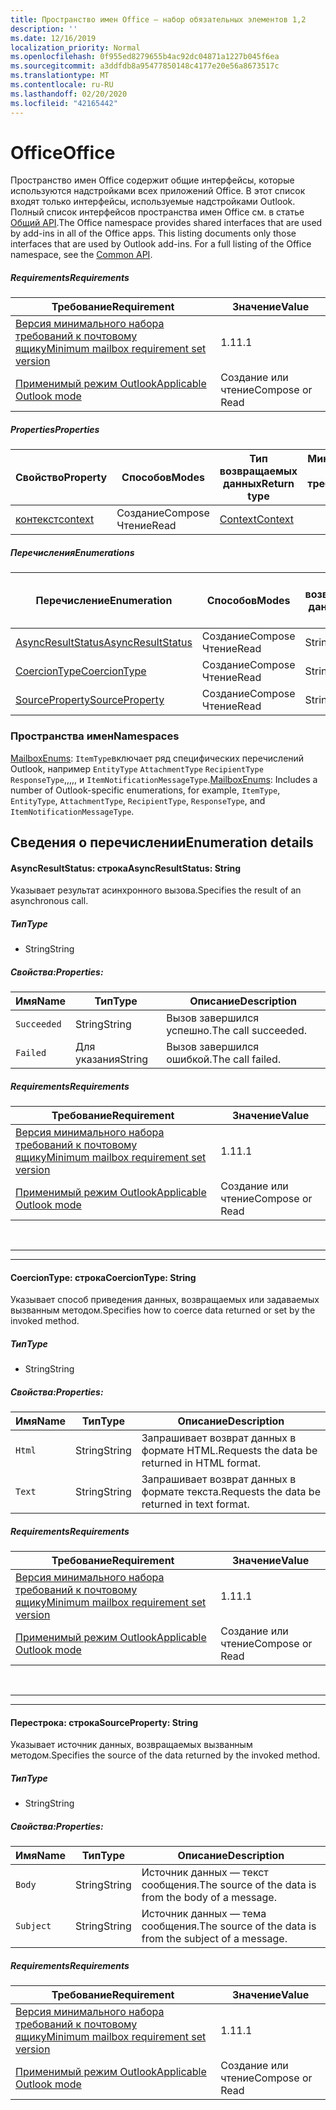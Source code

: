 ```yaml
---
title: Пространство имен Office — набор обязательных элементов 1,2
description: ''
ms.date: 12/16/2019
localization_priority: Normal
ms.openlocfilehash: 0f955ed8279655b4ac92dc04871a1227b045f6ea
ms.sourcegitcommit: a3ddfdb8a95477850148c4177e20e56a8673517c
ms.translationtype: MT
ms.contentlocale: ru-RU
ms.lasthandoff: 02/20/2020
ms.locfileid: "42165442"
---
```

# <a name="office"></a><span data-ttu-id="b9041-102">Office</span><span class="sxs-lookup"><span data-stu-id="b9041-102">Office</span></span>

<span data-ttu-id="b9041-p101">Пространство имен Office содержит общие интерфейсы, которые используются надстройками всех приложений Office. В этот список входят только интерфейсы, используемые надстройками Outlook. Полный список интерфейсов пространства имен Office см. в статье [Общий API](/javascript/api/office).</span><span class="sxs-lookup"><span data-stu-id="b9041-p101">The Office namespace provides shared interfaces that are used by add-ins in all of the Office apps. This listing documents only those interfaces that are used by Outlook add-ins. For a full listing of the Office namespace, see the [Common API](/javascript/api/office).</span></span>

##### <a name="requirements"></a><span data-ttu-id="b9041-105">Requirements</span><span class="sxs-lookup"><span data-stu-id="b9041-105">Requirements</span></span>

|<span data-ttu-id="b9041-106">Требование</span><span class="sxs-lookup"><span data-stu-id="b9041-106">Requirement</span></span>| <span data-ttu-id="b9041-107">Значение</span><span class="sxs-lookup"><span data-stu-id="b9041-107">Value</span></span>|
|---|---|
|[<span data-ttu-id="b9041-108">Версия минимального набора требований к почтовому ящику</span><span class="sxs-lookup"><span data-stu-id="b9041-108">Minimum mailbox requirement set version</span></span>](../../requirement-sets/outlook-api-requirement-sets.md)| <span data-ttu-id="b9041-109">1.1</span><span class="sxs-lookup"><span data-stu-id="b9041-109">1.1</span></span>|
|[<span data-ttu-id="b9041-110">Применимый режим Outlook</span><span class="sxs-lookup"><span data-stu-id="b9041-110">Applicable Outlook mode</span></span>](../../../outlook/outlook-add-ins-overview.md#extension-points)| <span data-ttu-id="b9041-111">Создание или чтение</span><span class="sxs-lookup"><span data-stu-id="b9041-111">Compose or Read</span></span>|

##### <a name="properties"></a><span data-ttu-id="b9041-112">Properties</span><span class="sxs-lookup"><span data-stu-id="b9041-112">Properties</span></span>

| <span data-ttu-id="b9041-113">Свойство</span><span class="sxs-lookup"><span data-stu-id="b9041-113">Property</span></span> | <span data-ttu-id="b9041-114">Способов</span><span class="sxs-lookup"><span data-stu-id="b9041-114">Modes</span></span> | <span data-ttu-id="b9041-115">Тип возвращаемых данных</span><span class="sxs-lookup"><span data-stu-id="b9041-115">Return type</span></span> | <span data-ttu-id="b9041-116">Минимальные</span><span class="sxs-lookup"><span data-stu-id="b9041-116">Minimum</span></span><br><span data-ttu-id="b9041-117">набор требований</span><span class="sxs-lookup"><span data-stu-id="b9041-117">requirement set</span></span> |
|---|---|---|:---:|
| [<span data-ttu-id="b9041-118">контекст</span><span class="sxs-lookup"><span data-stu-id="b9041-118">context</span></span>](office.context.md) | <span data-ttu-id="b9041-119">Создание</span><span class="sxs-lookup"><span data-stu-id="b9041-119">Compose</span></span><br><span data-ttu-id="b9041-120">Чтение</span><span class="sxs-lookup"><span data-stu-id="b9041-120">Read</span></span> | [<span data-ttu-id="b9041-121">Context</span><span class="sxs-lookup"><span data-stu-id="b9041-121">Context</span></span>](/javascript/api/office/office.context?view=outlook-js-1.2) | [<span data-ttu-id="b9041-122">1.1</span><span class="sxs-lookup"><span data-stu-id="b9041-122">1.1</span></span>](../requirement-set-1.1/outlook-requirement-set-1.1.md) |

##### <a name="enumerations"></a><span data-ttu-id="b9041-123">Перечисления</span><span class="sxs-lookup"><span data-stu-id="b9041-123">Enumerations</span></span>

| <span data-ttu-id="b9041-124">Перечисление</span><span class="sxs-lookup"><span data-stu-id="b9041-124">Enumeration</span></span> | <span data-ttu-id="b9041-125">Способов</span><span class="sxs-lookup"><span data-stu-id="b9041-125">Modes</span></span> | <span data-ttu-id="b9041-126">Тип возвращаемых данных</span><span class="sxs-lookup"><span data-stu-id="b9041-126">Return type</span></span> | <span data-ttu-id="b9041-127">Минимальные</span><span class="sxs-lookup"><span data-stu-id="b9041-127">Minimum</span></span><br><span data-ttu-id="b9041-128">набор требований</span><span class="sxs-lookup"><span data-stu-id="b9041-128">requirement set</span></span> |
|---|---|---|:---:|
| [<span data-ttu-id="b9041-129">AsyncResultStatus</span><span class="sxs-lookup"><span data-stu-id="b9041-129">AsyncResultStatus</span></span>](#asyncresultstatus-string) | <span data-ttu-id="b9041-130">Создание</span><span class="sxs-lookup"><span data-stu-id="b9041-130">Compose</span></span><br><span data-ttu-id="b9041-131">Чтение</span><span class="sxs-lookup"><span data-stu-id="b9041-131">Read</span></span> | <span data-ttu-id="b9041-132">String</span><span class="sxs-lookup"><span data-stu-id="b9041-132">String</span></span> | [<span data-ttu-id="b9041-133">1.1</span><span class="sxs-lookup"><span data-stu-id="b9041-133">1.1</span></span>](../requirement-set-1.1/outlook-requirement-set-1.1.md) |
| [<span data-ttu-id="b9041-134">CoercionType</span><span class="sxs-lookup"><span data-stu-id="b9041-134">CoercionType</span></span>](#coerciontype-string) | <span data-ttu-id="b9041-135">Создание</span><span class="sxs-lookup"><span data-stu-id="b9041-135">Compose</span></span><br><span data-ttu-id="b9041-136">Чтение</span><span class="sxs-lookup"><span data-stu-id="b9041-136">Read</span></span> | <span data-ttu-id="b9041-137">String</span><span class="sxs-lookup"><span data-stu-id="b9041-137">String</span></span> | [<span data-ttu-id="b9041-138">1.1</span><span class="sxs-lookup"><span data-stu-id="b9041-138">1.1</span></span>](../requirement-set-1.1/outlook-requirement-set-1.1.md) |
| [<span data-ttu-id="b9041-139">SourceProperty</span><span class="sxs-lookup"><span data-stu-id="b9041-139">SourceProperty</span></span>](#sourceproperty-string) | <span data-ttu-id="b9041-140">Создание</span><span class="sxs-lookup"><span data-stu-id="b9041-140">Compose</span></span><br><span data-ttu-id="b9041-141">Чтение</span><span class="sxs-lookup"><span data-stu-id="b9041-141">Read</span></span> | <span data-ttu-id="b9041-142">String</span><span class="sxs-lookup"><span data-stu-id="b9041-142">String</span></span> | [<span data-ttu-id="b9041-143">1.1</span><span class="sxs-lookup"><span data-stu-id="b9041-143">1.1</span></span>](../requirement-set-1.1/outlook-requirement-set-1.1.md) |

### <a name="namespaces"></a><span data-ttu-id="b9041-144">Пространства имен</span><span class="sxs-lookup"><span data-stu-id="b9041-144">Namespaces</span></span>

<span data-ttu-id="b9041-145">[MailboxEnums](/javascript/api/outlook/office.mailboxenums.attachmentcontentformat?view=outlook-js-1.2): `ItemType`включает ряд специфических перечислений Outlook, например `EntityType` `AttachmentType` `RecipientType` `ResponseType`,,,,, и `ItemNotificationMessageType`.</span><span class="sxs-lookup"><span data-stu-id="b9041-145">[MailboxEnums](/javascript/api/outlook/office.mailboxenums.attachmentcontentformat?view=outlook-js-1.2): Includes a number of Outlook-specific enumerations, for example, `ItemType`, `EntityType`, `AttachmentType`, `RecipientType`, `ResponseType`, and `ItemNotificationMessageType`.</span></span>

## <a name="enumeration-details"></a><span data-ttu-id="b9041-146">Сведения о перечислении</span><span class="sxs-lookup"><span data-stu-id="b9041-146">Enumeration details</span></span>

#### <a name="asyncresultstatus-string"></a><span data-ttu-id="b9041-147">AsyncResultStatus: строка</span><span class="sxs-lookup"><span data-stu-id="b9041-147">AsyncResultStatus: String</span></span>

<span data-ttu-id="b9041-148">Указывает результат асинхронного вызова.</span><span class="sxs-lookup"><span data-stu-id="b9041-148">Specifies the result of an asynchronous call.</span></span>

##### <a name="type"></a><span data-ttu-id="b9041-149">Тип</span><span class="sxs-lookup"><span data-stu-id="b9041-149">Type</span></span>

*   <span data-ttu-id="b9041-150">String</span><span class="sxs-lookup"><span data-stu-id="b9041-150">String</span></span>

##### <a name="properties"></a><span data-ttu-id="b9041-151">Свойства:</span><span class="sxs-lookup"><span data-stu-id="b9041-151">Properties:</span></span>

|<span data-ttu-id="b9041-152">Имя</span><span class="sxs-lookup"><span data-stu-id="b9041-152">Name</span></span>| <span data-ttu-id="b9041-153">Тип</span><span class="sxs-lookup"><span data-stu-id="b9041-153">Type</span></span>| <span data-ttu-id="b9041-154">Описание</span><span class="sxs-lookup"><span data-stu-id="b9041-154">Description</span></span>|
|---|---|---|
|`Succeeded`| <span data-ttu-id="b9041-155">String</span><span class="sxs-lookup"><span data-stu-id="b9041-155">String</span></span>|<span data-ttu-id="b9041-156">Вызов завершился успешно.</span><span class="sxs-lookup"><span data-stu-id="b9041-156">The call succeeded.</span></span>|
|`Failed`| <span data-ttu-id="b9041-157">Для указания</span><span class="sxs-lookup"><span data-stu-id="b9041-157">String</span></span>|<span data-ttu-id="b9041-158">Вызов завершился ошибкой.</span><span class="sxs-lookup"><span data-stu-id="b9041-158">The call failed.</span></span>|

##### <a name="requirements"></a><span data-ttu-id="b9041-159">Requirements</span><span class="sxs-lookup"><span data-stu-id="b9041-159">Requirements</span></span>

|<span data-ttu-id="b9041-160">Требование</span><span class="sxs-lookup"><span data-stu-id="b9041-160">Requirement</span></span>| <span data-ttu-id="b9041-161">Значение</span><span class="sxs-lookup"><span data-stu-id="b9041-161">Value</span></span>|
|---|---|
|[<span data-ttu-id="b9041-162">Версия минимального набора требований к почтовому ящику</span><span class="sxs-lookup"><span data-stu-id="b9041-162">Minimum mailbox requirement set version</span></span>](../../requirement-sets/outlook-api-requirement-sets.md)| <span data-ttu-id="b9041-163">1.1</span><span class="sxs-lookup"><span data-stu-id="b9041-163">1.1</span></span>|
|[<span data-ttu-id="b9041-164">Применимый режим Outlook</span><span class="sxs-lookup"><span data-stu-id="b9041-164">Applicable Outlook mode</span></span>](../../../outlook/outlook-add-ins-overview.md#extension-points)| <span data-ttu-id="b9041-165">Создание или чтение</span><span class="sxs-lookup"><span data-stu-id="b9041-165">Compose or Read</span></span>|

<br>

---
---

#### <a name="coerciontype-string"></a><span data-ttu-id="b9041-166">CoercionType: строка</span><span class="sxs-lookup"><span data-stu-id="b9041-166">CoercionType: String</span></span>

<span data-ttu-id="b9041-167">Указывает способ приведения данных, возвращаемых или задаваемых вызванным методом.</span><span class="sxs-lookup"><span data-stu-id="b9041-167">Specifies how to coerce data returned or set by the invoked method.</span></span>

##### <a name="type"></a><span data-ttu-id="b9041-168">Тип</span><span class="sxs-lookup"><span data-stu-id="b9041-168">Type</span></span>

*   <span data-ttu-id="b9041-169">String</span><span class="sxs-lookup"><span data-stu-id="b9041-169">String</span></span>

##### <a name="properties"></a><span data-ttu-id="b9041-170">Свойства:</span><span class="sxs-lookup"><span data-stu-id="b9041-170">Properties:</span></span>

|<span data-ttu-id="b9041-171">Имя</span><span class="sxs-lookup"><span data-stu-id="b9041-171">Name</span></span>| <span data-ttu-id="b9041-172">Тип</span><span class="sxs-lookup"><span data-stu-id="b9041-172">Type</span></span>| <span data-ttu-id="b9041-173">Описание</span><span class="sxs-lookup"><span data-stu-id="b9041-173">Description</span></span>|
|---|---|---|
|`Html`| <span data-ttu-id="b9041-174">String</span><span class="sxs-lookup"><span data-stu-id="b9041-174">String</span></span>|<span data-ttu-id="b9041-175">Запрашивает возврат данных в формате HTML.</span><span class="sxs-lookup"><span data-stu-id="b9041-175">Requests the data be returned in HTML format.</span></span>|
|`Text`| <span data-ttu-id="b9041-176">String</span><span class="sxs-lookup"><span data-stu-id="b9041-176">String</span></span>|<span data-ttu-id="b9041-177">Запрашивает возврат данных в формате текста.</span><span class="sxs-lookup"><span data-stu-id="b9041-177">Requests the data be returned in text format.</span></span>|

##### <a name="requirements"></a><span data-ttu-id="b9041-178">Requirements</span><span class="sxs-lookup"><span data-stu-id="b9041-178">Requirements</span></span>

|<span data-ttu-id="b9041-179">Требование</span><span class="sxs-lookup"><span data-stu-id="b9041-179">Requirement</span></span>| <span data-ttu-id="b9041-180">Значение</span><span class="sxs-lookup"><span data-stu-id="b9041-180">Value</span></span>|
|---|---|
|[<span data-ttu-id="b9041-181">Версия минимального набора требований к почтовому ящику</span><span class="sxs-lookup"><span data-stu-id="b9041-181">Minimum mailbox requirement set version</span></span>](../../requirement-sets/outlook-api-requirement-sets.md)| <span data-ttu-id="b9041-182">1.1</span><span class="sxs-lookup"><span data-stu-id="b9041-182">1.1</span></span>|
|[<span data-ttu-id="b9041-183">Применимый режим Outlook</span><span class="sxs-lookup"><span data-stu-id="b9041-183">Applicable Outlook mode</span></span>](../../../outlook/outlook-add-ins-overview.md#extension-points)| <span data-ttu-id="b9041-184">Создание или чтение</span><span class="sxs-lookup"><span data-stu-id="b9041-184">Compose or Read</span></span>|

<br>

---
---

#### <a name="sourceproperty-string"></a><span data-ttu-id="b9041-185">Перестрока: строка</span><span class="sxs-lookup"><span data-stu-id="b9041-185">SourceProperty: String</span></span>

<span data-ttu-id="b9041-186">Указывает источник данных, возвращаемых вызванным методом.</span><span class="sxs-lookup"><span data-stu-id="b9041-186">Specifies the source of the data returned by the invoked method.</span></span>

##### <a name="type"></a><span data-ttu-id="b9041-187">Тип</span><span class="sxs-lookup"><span data-stu-id="b9041-187">Type</span></span>

*   <span data-ttu-id="b9041-188">String</span><span class="sxs-lookup"><span data-stu-id="b9041-188">String</span></span>

##### <a name="properties"></a><span data-ttu-id="b9041-189">Свойства:</span><span class="sxs-lookup"><span data-stu-id="b9041-189">Properties:</span></span>

|<span data-ttu-id="b9041-190">Имя</span><span class="sxs-lookup"><span data-stu-id="b9041-190">Name</span></span>| <span data-ttu-id="b9041-191">Тип</span><span class="sxs-lookup"><span data-stu-id="b9041-191">Type</span></span>| <span data-ttu-id="b9041-192">Описание</span><span class="sxs-lookup"><span data-stu-id="b9041-192">Description</span></span>|
|---|---|---|
|`Body`| <span data-ttu-id="b9041-193">String</span><span class="sxs-lookup"><span data-stu-id="b9041-193">String</span></span>|<span data-ttu-id="b9041-194">Источник данных — текст сообщения.</span><span class="sxs-lookup"><span data-stu-id="b9041-194">The source of the data is from the body of a message.</span></span>|
|`Subject`| <span data-ttu-id="b9041-195">String</span><span class="sxs-lookup"><span data-stu-id="b9041-195">String</span></span>|<span data-ttu-id="b9041-196">Источник данных — тема сообщения.</span><span class="sxs-lookup"><span data-stu-id="b9041-196">The source of the data is from the subject of a message.</span></span>|

##### <a name="requirements"></a><span data-ttu-id="b9041-197">Requirements</span><span class="sxs-lookup"><span data-stu-id="b9041-197">Requirements</span></span>

|<span data-ttu-id="b9041-198">Требование</span><span class="sxs-lookup"><span data-stu-id="b9041-198">Requirement</span></span>| <span data-ttu-id="b9041-199">Значение</span><span class="sxs-lookup"><span data-stu-id="b9041-199">Value</span></span>|
|---|---|
|[<span data-ttu-id="b9041-200">Версия минимального набора требований к почтовому ящику</span><span class="sxs-lookup"><span data-stu-id="b9041-200">Minimum mailbox requirement set version</span></span>](../../requirement-sets/outlook-api-requirement-sets.md)| <span data-ttu-id="b9041-201">1.1</span><span class="sxs-lookup"><span data-stu-id="b9041-201">1.1</span></span>|
|[<span data-ttu-id="b9041-202">Применимый режим Outlook</span><span class="sxs-lookup"><span data-stu-id="b9041-202">Applicable Outlook mode</span></span>](../../../outlook/outlook-add-ins-overview.md#extension-points)| <span data-ttu-id="b9041-203">Создание или чтение</span><span class="sxs-lookup"><span data-stu-id="b9041-203">Compose or Read</span></span>|
